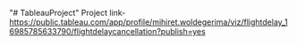 "# TableauProject" 
Project link-  https://public.tableau.com/app/profile/mihiret.woldegerima/viz/flightdelay_16985785633790/flightdelaycancellation?publish=yes
